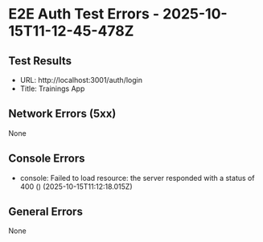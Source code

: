 # E2E Auth Test Errors - 2025-10-15T11-12-45-478Z

## Test Results
- URL: http://localhost:3001/auth/login
- Title: Trainings App

## Network Errors (5xx)
None

## Console Errors
- console: Failed to load resource: the server responded with a status of 400 () (2025-10-15T11:12:18.015Z)

## General Errors
None
